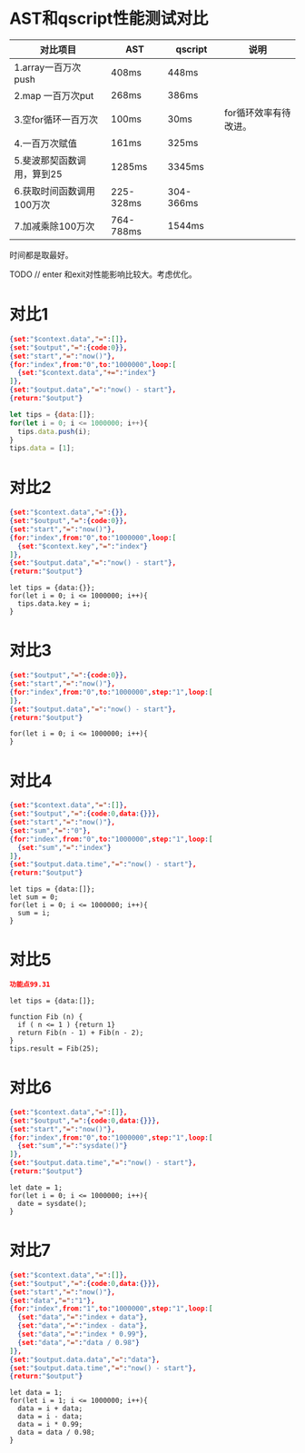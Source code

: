 

# AST和qscript性能测试对比
| 对比项目                  |AST            |qscript        |    说明
| ------                    |------        |------          |-----
| 1.array一百万次push       |408ms          |448ms          |
| 2.map 一百万次put         |268ms          |386ms          |
| 3.空for循环一百万次       |100ms          |30ms           |for循环效率有待改进。
| 4.一百万次赋值            |161ms          |325ms          |
| 5.斐波那契函数调用，算到25 |1285ms         |3345ms         |
| 6.获取时间函数调用100万次  |225-328ms      |304-366ms      |
| 7.加减乘除100万次          |764-788ms      |1544ms         |

时间都是取最好。


TODO 
// enter 和exit对性能影响比较大。考虑优化。

# 对比1
```json
{set:"$context.data","=":[]},
{set:"$output","=":{code:0}},
{set:"start","=":"now()"},
{for:"index",from:"0",to:"1000000",loop:[
  {set:"$context.data","+=":"index"}
]},
{set:"$output.data","=":"now() - start"},
{return:"$output"}
```
```javascript 1.8
let tips = {data:[]};
for(let i = 0; i <= 1000000; i++){
  tips.data.push(i);
}
tips.data = [1];
```

# 对比2
```json
{set:"$context.data","=":{}},
{set:"$output","=":{code:0}},
{set:"start","=":"now()"},
{for:"index",from:"0",to:"1000000",loop:[
  {set:"$context.key","=":"index"}
]},
{set:"$output.data","=":"now() - start"},
{return:"$output"}
```
```ecmascript 6
let tips = {data:{}};
for(let i = 0; i <= 1000000; i++){
  tips.data.key = i;
}
```

# 对比3
```json
{set:"$output","=":{code:0}},
{set:"start","=":"now()"},
{for:"index",from:"0",to:"1000000",step:"1",loop:[
]},
{set:"$output.data","=":"now() - start"},
{return:"$output"}
```

```ecmascript 6
for(let i = 0; i <= 1000000; i++){
}
```

# 对比4
```json
{set:"$context.data","=":[]},
{set:"$output","=":{code:0,data:{}}},
{set:"start","=":"now()"},
{set:"sum","=":"0"},
{for:"index",from:"0",to:"1000000",step:"1",loop:[
  {set:"sum","=":"index"}
]},
{set:"$output.data.time","=":"now() - start"},
{return:"$output"}
```

```ecmascript 6
let tips = {data:[]};
let sum = 0;
for(let i = 0; i <= 1000000; i++){
  sum = i;
}
```

# 对比5 
```json
功能点99.31
```

```ecmascript 6
let tips = {data:[]};

function Fib (n) {
  if ( n <= 1 ) {return 1}
  return Fib(n - 1) + Fib(n - 2);
}
tips.result = Fib(25);

```
# 对比6 
```json
{set:"$context.data","=":[]},
{set:"$output","=":{code:0,data:{}}},
{set:"start","=":"now()"},
{for:"index",from:"0",to:"1000000",step:"1",loop:[
  {set:"sum","=":"sysdate()"}
]},
{set:"$output.data.time","=":"now() - start"},
{return:"$output"}
```

```ecmascript 6
let date = 1;
for(let i = 0; i <= 1000000; i++){
  date = sysdate();
}
```
# 对比7
```json
{set:"$context.data","=":[]},
{set:"$output","=":{code:0,data:{}}},
{set:"start","=":"now()"},
{set:"data","=":"1"},
{for:"index",from:"1",to:"1000000",step:"1",loop:[
  {set:"data","=":"index + data"},
  {set:"data","=":"index - data"},
  {set:"data","=":"index * 0.99"},
  {set:"data","=":"data / 0.98"}
]},
{set:"$output.data.data","=":"data"},
{set:"$output.data.time","=":"now() - start"},
{return:"$output"}
```

```ecmascript 6
let data = 1;
for(let i = 1; i <= 1000000; i++){
  data = i + data;
  data = i - data;
  data = i * 0.99;
  data = data / 0.98;
}
```